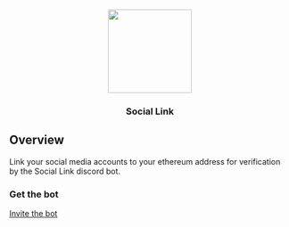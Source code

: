 <p align="center">
   <br/>
   <a href="https://social-link.xyz" target="_blank"><img width="150px" src="https://social-link.xyz/social-link-1024.png" /></a>
   <h3 align="center">Social Link</h3>
</p>

## Overview

Link your social media accounts to your ethereum address for verification by the Social Link discord bot.

### Get the bot

[Invite the bot](https://discord.com/api/oauth2/authorize?client_id=1099405375624728597&permissions=2415921152&scope=bot)
